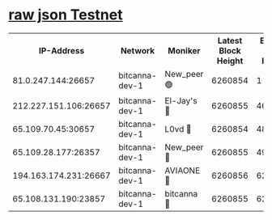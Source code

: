 [raw json Testnet](https://rpc-check.bcat.stavr.tech/bcat/rpc-bcat-result.json)
=


<table><tr><th>IP-Address</th><th>Network</th><th>Moniker</th><th>Latest Block Height</th><th>Earliest Block Height</th><th>Catching Up</th><th>Tx Index</th><th>Voting Power</th><th>Scan Time</th></tr><tr><td>81.0.247.144:26657</td><td>bitcanna-dev-1</td><td>New_peer 🟢</td><td>6260854</td><td>1</td><td>False</td><td>on</td><td>0</td><td>2024-02-02T12:20:44.006020665UTC</td></tr><tr><td>212.227.151.106:26657</td><td>bitcanna-dev-1</td><td>El-Jay's 🔴</td><td>6260855</td><td>4670391</td><td>False</td><td>on</td><td>2218164</td><td>2024-02-02T12:20:50.868725359UTC</td></tr><tr><td>65.109.70.45:30657</td><td>bitcanna-dev-1</td><td>L0vd 🔴</td><td>6260854</td><td>4828155</td><td>False</td><td>on</td><td>7920</td><td>2024-02-02T12:20:44.358204591UTC</td></tr><tr><td>65.109.28.177:26357</td><td>bitcanna-dev-1</td><td>New_peer 🔴</td><td>6260855</td><td>4952911</td><td>False</td><td>on</td><td>2237067</td><td>2024-02-02T12:20:51.211637152UTC</td></tr><tr><td>194.163.174.231:26667</td><td>bitcanna-dev-1</td><td>AVIAONE 🔴</td><td>6260856</td><td>6252621</td><td>False</td><td>on</td><td>1949865</td><td>2024-02-02T12:20:56.070650621UTC</td></tr><tr><td>65.108.131.190:23857</td><td>bitcanna-dev-1</td><td>bitcanna 🔴</td><td>6260855</td><td>6256855</td><td>False</td><td>off</td><td>82269</td><td>2024-02-02T12:20:51.572211639UTC</td></tr></table>